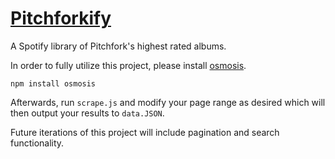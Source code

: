 # <a href="https://yegorkay.github.io/Pitchforkify/">Pitchforkify</a>
A Spotify library of Pitchfork's highest rated albums.

In order to fully utilize this project, please install <a href="https://github.com/rchipka/node-osmosis">osmosis<a>.

    npm install osmosis

Afterwards, run `scrape.js` and modify your page range as desired which will then output your results to `data.JSON`.

Future iterations of this project will include pagination and search functionality. 
